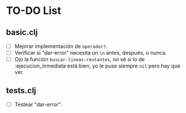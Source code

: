# TO-DO List

## basic.clj
- [ ] Mejorar implementación de `operador?`.
- [ ] Verificar si "dar-error" necesita un `\n` antes, después, o nunca.
- [ ] Ojo la función `buscar-lineas-restantes`, no sé si lo de :ejecucion_inmediata está bien, yo le puse siempre `nil` pero hay que ver.

## tests.clj
- [ ] Testear "dar-error". 